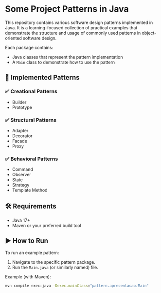 # Some Project Patterns in Java

This repository contains various software design patterns implemented in Java. It is a learning-focused collection of practical examples that demonstrate the structure and usage of commonly used patterns in object-oriented software design.

Each package contains:

- Java classes that represent the pattern implementation
- A `Main` class to demonstrate how to use the pattern

## 📌 Implemented Patterns

### ✅ Creational Patterns

- Builder
- Prototype

### ✅ Structural Patterns

- Adapter
- Decorator
- Facade
- Proxy

### ✅ Behavioral Patterns

- Command
- Observer
- State
- Strategy
- Template Method

## 🛠 Requirements

- Java 17+
- Maven or your preferred build tool

## ▶️ How to Run

To run an example pattern:

1. Navigate to the specific pattern package.
2. Run the `Main.java` (or similarly named) file.

Example (with Maven):

```bash
mvn compile exec:java -Dexec.mainClass="pattern.apresentacao.Main"
